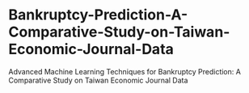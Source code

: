 # Bankruptcy-Prediction-A-Comparative-Study-on-Taiwan-Economic-Journal-Data
Advanced Machine Learning Techniques for Bankruptcy Prediction: A Comparative Study on Taiwan Economic Journal Data
